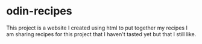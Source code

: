 # odin-recipes
This project is a website I created using html to put together my recipes
I am sharing recipes for this project that I haven't tasted yet but that I still like.
